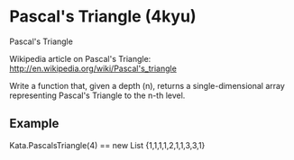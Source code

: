 # Pascal's Triangle (4kyu)

Pascal's Triangle

Wikipedia article on Pascal's Triangle: 
http://en.wikipedia.org/wiki/Pascal's_triangle 

Write a function that, given a depth (n), returns a single-dimensional array 
representing Pascal's Triangle to the n-th level. 

## Example

Kata.PascalsTriangle(4) == new List<int> {1,1,1,1,2,1,1,3,3,1}
